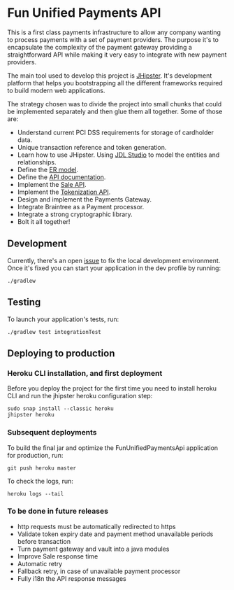 # Fun Unified Payments API

This is a first class payments infrastructure to allow any company wanting to process payments with a set of payment
providers. The purpose it's to encapsulate the complexity of the payment gateway providing a straightforward API
while making it very easy to integrate with new payment providers.

The main tool used to develop this project is [JHipster](https://www.jhipster.tech/). It's development platform that helps you
bootstrapping all the different frameworks required to build modern web applications.

The strategy chosen was to divide the project into small chunks that could be implemented separately and then glue them
all together. Some of those are:

- Understand current PCI DSS requirements for storage of cardholder data.
- Unique transaction reference and token generation.
- Learn how to use JHipster. Using [JDL Studio](https://start.jhipster.tech/jdl-studio/) to model the entities and relationships.
- Define the [ER model](https://github.com/miguel-suarez/unified-payments-api/blob/master/documentation/er_diagram.png).
- Define the [API documentation](https://github.com/miguel-suarez/unified-payments-api/blob/master/documentation/api.yml).
- Implement the [Sale API](https://github.com/miguel-suarez/unified-payments-api/blob/master/src/main/java/com/fun/driven/development/fun/unified/payments/api/web/rest/PaymentResource.java).
- Implement the [Tokenization API](https://github.com/miguel-suarez/unified-payments-api/blob/master/src/main/java/com/fun/driven/development/fun/unified/payments/api/web/rest/TokenResource.java).
- Design and implement the Payments Gateway.
- Integrate Braintree as a Payment processor.
- Integrate a strong cryptographic library.
- Bolt it all together!

## Development

Currently, there's an open [issue](https://github.com/miguel-suarez/unified-payments-api/issues/11) to fix the local
development environment. Once it's fixed you can start your application in the dev profile by running:

```
./gradlew
```

## Testing

To launch your application's tests, run:

```
./gradlew test integrationTest
```

## Deploying to production

### Heroku CLI installation, and first deployment

Before you deploy the project for the first time you need to install heroku CLI and run the jhipster heroku configuration step:

```
sudo snap install --classic heroku
jhipster heroku
```

### Subsequent deployments

To build the final jar and optimize the FunUnifiedPaymentsApi application for production, run:

```
git push heroku master
```

To check the logs, run:

```
heroku logs --tail
```

### To be done in future releases

- http requests must be automatically redirected to https
- Validate token expiry date and payment method unavailable periods before transaction
- Turn payment gateway and vault into a java modules
- Improve Sale response time
- Automatic retry
- Fallback retry, in case of unavailable payment processor
- Fully i18n the API response messages
